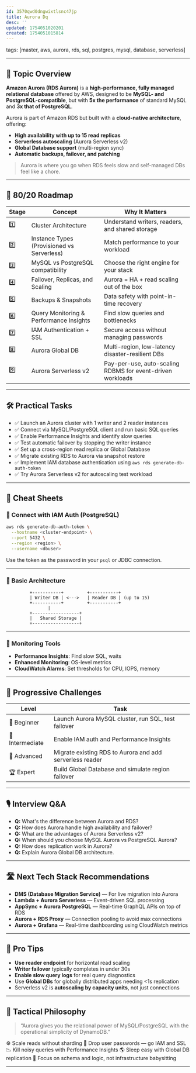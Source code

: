 ```yaml
---
id: 3570qwd0dngwixtlsnc47jp
title: Aurora Dq
desc: ''
updated: 1754051020201
created: 1754051015814
---
```

tags: [master, aws, aurora, rds, sql, postgres, mysql, database, serverless]

---

## 📌 Topic Overview

**Amazon Aurora (RDS Aurora)** is a **high-performance, fully managed relational database** offered by AWS, designed to be **MySQL- and PostgreSQL-compatible**, but with **5x the performance** of standard MySQL and **3x that of PostgreSQL**.

Aurora is part of Amazon RDS but built with a **cloud-native architecture**, offering:

- **High availability with up to 15 read replicas**
- **Serverless autoscaling** (Aurora Serverless v2)
- **Global Database support** (multi-region sync)
- **Automatic backups, failover, and patching**

> Aurora is where you go when RDS feels slow and self-managed DBs feel like a chore.

---

## 🚀 80/20 Roadmap

| Stage | Concept                          | Why It Matters                                             |
|-------|----------------------------------|------------------------------------------------------------|
| 1️⃣    | Cluster Architecture             | Understand writers, readers, and shared storage            |
| 2️⃣    | Instance Types (Provisioned vs Serverless) | Match performance to your workload          |
| 3️⃣    | MySQL vs PostgreSQL compatibility | Choose the right engine for your stack                     |
| 4️⃣    | Failover, Replicas, and Scaling  | Aurora = HA + read scaling out of the box                  |
| 5️⃣    | Backups & Snapshots              | Data safety with point-in-time recovery                    |
| 6️⃣    | Query Monitoring & Performance Insights | Find slow queries and bottlenecks                  |
| 7️⃣    | IAM Authentication + SSL         | Secure access without managing passwords                   |
| 8️⃣    | Aurora Global DB                 | Multi-region, low-latency disaster-resilient DBs           |
| 9️⃣    | Aurora Serverless v2            | Pay-per-use, auto-scaling RDBMS for event-driven workloads |

---

## 🛠️ Practical Tasks

- ✅ Launch an Aurora cluster with 1 writer and 2 reader instances  
- ✅ Connect via MySQL/PostgreSQL client and run basic SQL queries  
- ✅ Enable Performance Insights and identify slow queries  
- ✅ Test automatic failover by stopping the writer instance  
- ✅ Set up a cross-region read replica or Global Database  
- ✅ Migrate existing RDS to Aurora via snapshot restore  
- ✅ Implement IAM database authentication using `aws rds generate-db-auth-token`  
- ✅ Try Aurora Serverless v2 for autoscaling test workload  

---

## 🧾 Cheat Sheets

### 🔹 Connect with IAM Auth (PostgreSQL)

```bash
aws rds generate-db-auth-token \
  --hostname <cluster-endpoint> \
  --port 5432 \
  --region <region> \
  --username <dbuser>
````

Use the token as the password in your `psql` or JDBC connection.

---

### 🔹 Basic Architecture

```
         +-----------+         +-----------+
         | Writer DB | <--->   | Reader DB | (up to 15)
         +-----------+         +-----------+
                |
         +------------------+
         |   Shared Storage |
         +------------------+
```

---

### 🔹 Monitoring Tools

* **Performance Insights**: Find slow SQL, waits
* **Enhanced Monitoring**: OS-level metrics
* **CloudWatch Alarms**: Set thresholds for CPU, IOPS, memory

---

## 🎯 Progressive Challenges

| Level           | Task                                                     |
| --------------- | -------------------------------------------------------- |
| 🥉 Beginner     | Launch Aurora MySQL cluster, run SQL, test failover      |
| 🥈 Intermediate | Enable IAM auth and Performance Insights                 |
| 🥇 Advanced     | Migrate existing RDS to Aurora and add serverless reader |
| 🏆 Expert       | Build Global Database and simulate region failover       |

---

## 🎙️ Interview Q\&A

* **Q:** What's the difference between Aurora and RDS?
* **Q:** How does Aurora handle high availability and failover?
* **Q:** What are the advantages of Aurora Serverless v2?
* **Q:** When should you choose MySQL Aurora vs PostgreSQL Aurora?
* **Q:** How does replication work in Aurora?
* **Q:** Explain Aurora Global DB architecture.

---

## 🛣️ Next Tech Stack Recommendations

* **DMS (Database Migration Service)** — For live migration into Aurora
* **Lambda + Aurora Serverless** — Event-driven SQL processing
* **AppSync + Aurora PostgreSQL** — Real-time GraphQL APIs on top of RDS
* **Aurora + RDS Proxy** — Connection pooling to avoid max connections
* **Aurora + Grafana** — Real-time dashboarding using CloudWatch metrics

---

## 🧠 Pro Tips

* **Use reader endpoint** for horizontal read scaling
* **Writer failover** typically completes in under 30s
* **Enable slow query logs** for real query diagnostics
* Use **Global DBs** for globally distributed apps needing <1s replication
* Serverless v2 is **autoscaling by capacity units**, not just connections

---

## 🧬 Tactical Philosophy

> “Aurora gives you the relational power of MySQL/PostgreSQL with the operational simplicity of DynamoDB.”

⚙️ Scale reads without sharding
🔐 Drop user passwords — go IAM and SSL
📉 Kill noisy queries with Performance Insights
🌎 Sleep easy with Global DB replication
🧠 Focus on schema and logic, not infrastructure babysitting

---
